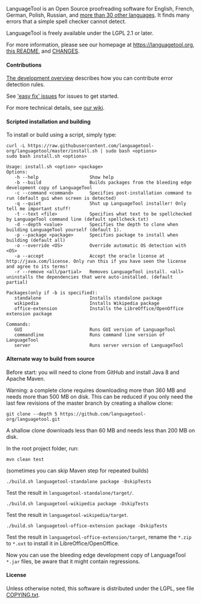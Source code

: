 LanguageTool is an Open Source proofreading software for English, French, German,
Polish, Russian, and [more than 30 other languages](https://languagetool.org/languages/).
It finds many errors that a simple spell checker cannot detect.

LanguageTool is freely available under the LGPL 2.1 or later.

For more information, please see our homepage at https://languagetool.org,
[this README](https://github.com/languagetool-org/languagetool/blob/master/languagetool-standalone/README.md),
and [CHANGES](https://github.com/languagetool-org/languagetool/blob/master/languagetool-standalone/CHANGES.md).

#### Contributions

[The development overview](http://wiki.languagetool.org/development-overview) describes
how you can contribute error detection rules.

See ['easy fix' issues](https://github.com/languagetool-org/languagetool/issues?q=is%3Aopen+is%3Aissue+label%3A%22easy+fix%22)
for issues to get started.

For more technical details, see [our wiki](http://wiki.languagetool.org).

#### Scripted installation and building
To install or build using a script, simply type:
```
curl -L https://raw.githubusercontent.com/languagetool-org/languagetool/master/install.sh | sudo bash <options>
sudo bash install.sh <options>
```

```
Usage: install.sh <option> <package>
Options:
   -h --help                   Show help
   -b --build                  Builds packages from the bleeding edge development copy of LanguageTool
   -c --command <command>      Specifies post-installation command to run (default gui when screen is detected)
   -q --quiet                  Shut up LanguageTool installer! Only tell me important stuff!
   -t --text <file>            Specifies what text to be spellchecked by LanguageTool command line (default spellcheck.txt)
   -d --depth <value>          Specifies the depth to clone when building LanguageTool yourself (default 1).
   -p --package <package>      Specifies package to install when building (default all)
   -o --override <OS>          Override automatic OS detection with <OS>
   -a --accept                 Accept the oracle license at http://java.com/license. Only run this if you have seen the license and agree to its terms!
   -r --remove <all/partial>   Removes LanguageTool install. <all> uninstalls the dependencies that were auto-installed. (default partial)

Packages(only if -b is specified):
   standalone                  Installs standalone package
   wikipedia                   Installs Wikipedia package
   office-extension            Installs the LibreOffice/OpenOffice extension package

Commands:
   GUI                         Runs GUI version of LanguageTool
   commandline                 Runs command line version of LanguageTool
   server                      Runs server version of LanguageTool
```

#### Alternate way to build from source

Before start: you will need to clone from GitHub and install Java 8 and Apache Maven.

Warning: a complete clone requires downloading more than 360 MB and needs more than 500 MB on disk.
This can be reduced if you only need the last few revisions of the master branch
by creating a shallow clone:

    git clone --depth 5 https://github.com/languagetool-org/languagetool.git

A shallow clone downloads less than 60 MB and needs less than 200 MB on disk.

In the root project folder, run:

    mvn clean test

(sometimes you can skip Maven step for repeated builds)

    ./build.sh languagetool-standalone package -DskipTests

Test the result in `languagetool-standalone/target/`.

    ./build.sh languagetool-wikipedia package -DskipTests

Test the result in `languagetool-wikipedia/target`.

    ./build.sh languagetool-office-extension package -DskipTests

Test the result in `languagetool-office-extension/target`, rename the `*.zip` to `*.oxt` to install it in LibreOffice/OpenOffice.

Now you can use the bleeding edge development copy of LanguageTool `*.jar` files, be aware that it might contain regressions.

#### License

Unless otherwise noted, this software is distributed under the LGPL, see file [COPYING.txt](https://github.com/languagetool-org/languagetool/blob/master/COPYING.txt).
